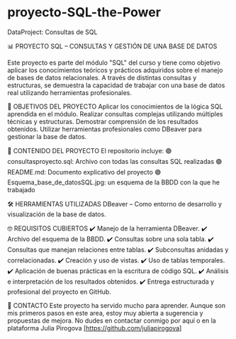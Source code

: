# proyecto-SQL-the-Power
DataProject: Consultas de SQL

📊 PROYECTO SQL – CONSULTAS Y GESTIÓN DE UNA BASE DE DATOS

Este proyecto es parte del módulo "SQL" del curso y tiene como objetivo aplicar los conocimientos teóricos y prácticos adquiridos sobre el manejo de bases de datos relacionales. A través de distintas consultas y estructuras, se demuestra la capacidad de trabajar con una base de datos real utilizando herramientas profesionales.

📝 OBJETIVOS DEL PROYECTO
Aplicar los conocimientos de la lógica SQL aprendida en el módulo.
Realizar consultas complejas utilizando múltiples técnicas y estructuras.
Demostrar comprensión de los resultados obtenidos.
Utilizar herramientas profesionales como DBeaver para gestionar la base de datos.

📁 CONTENIDO DEL PROYECTO
El repositorio incluye:
🟣 consultasproyecto.sql: Archivo con todas las consultas SQL realizadas
🟣 README.md: Documento explicativo del proyecto 
🟣 Esquema_base_de_datosSQL.jpg: un esquema de la BBDD con la que he trabajado

🛠️ HERRAMIENTAS UTILIZADAS
DBeaver – Como entorno de desarrollo y visualización de la base de datos.

🤓 REQUISITOS CUBIERTOS
✔️ Manejo de la herramienta DBeaver.
✔️ Archivo del esquema de la BBDD.
✔️ Consultas sobre una sola tabla.
✔️ Consultas que manejan relaciones entre tablas.
✔️ Subconsultas anidadas y correlacionadas.
✔️ Creación y uso de vistas.
✔️ Uso de tablas temporales.
✔️ Aplicación de buenas prácticas en la escritura de código SQL.
✔️ Análisis e interpretación de los resultados obtenidos.
✔️ Entrega estructurada y profesional del proyecto en GitHub.

📲 CONTACTO
Este proyecto ha servido mucho para aprender. Aunque son mis primeros pasos en este area, estoy muy abierta a sugerencia y propuestas de mejora. No dudes en contactar conmigo por aquí o en la plataforma
Julia Pirogova [https://github.com/juliapirogova]
